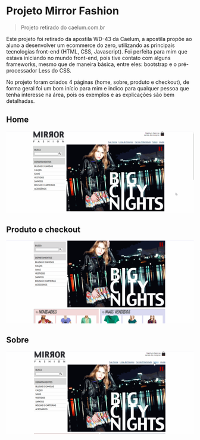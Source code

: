 # Projeto Mirror Fashion

> Projeto retirado do caelum.com.br

Este projeto foi retirado da apostila WD-43 da Caelum, a apostila propõe ao aluno a desenvolver um ecommerce do zero, utilizando as principais tecnologias front-end (HTML, CSS, Javascript). Foi perfeita para mim que estava iniciando no mundo front-end, pois tive contato com alguns frameworks, mesmo que de maneira básica, entre eles: bootstrap e o pré-processador Less do CSS.

No projeto foram criados 4 páginas (home, sobre, produto e checkout), de forma geral foi um bom início para mim e indico para qualquer pessoa que tenha interesse na área, pois os exemplos e as explicações são bem detalhadas.

## Home

![Mirror Fahion home](https://github.com/iagobalbino/html-projeto/blob/master/gifs/mirror-fashion-home.gif)

## Produto e checkout

![Mirror Fashion produto e checkout](https://github.com/iagobalbino/html-projeto/blob/master/gifs/mirror-fashion-produto-e-checkout.gif)

## Sobre

![Mirror Fashion sobre](https://github.com/iagobalbino/html-projeto/blob/master/gifs/mirror-fashion-sobre.gif)
